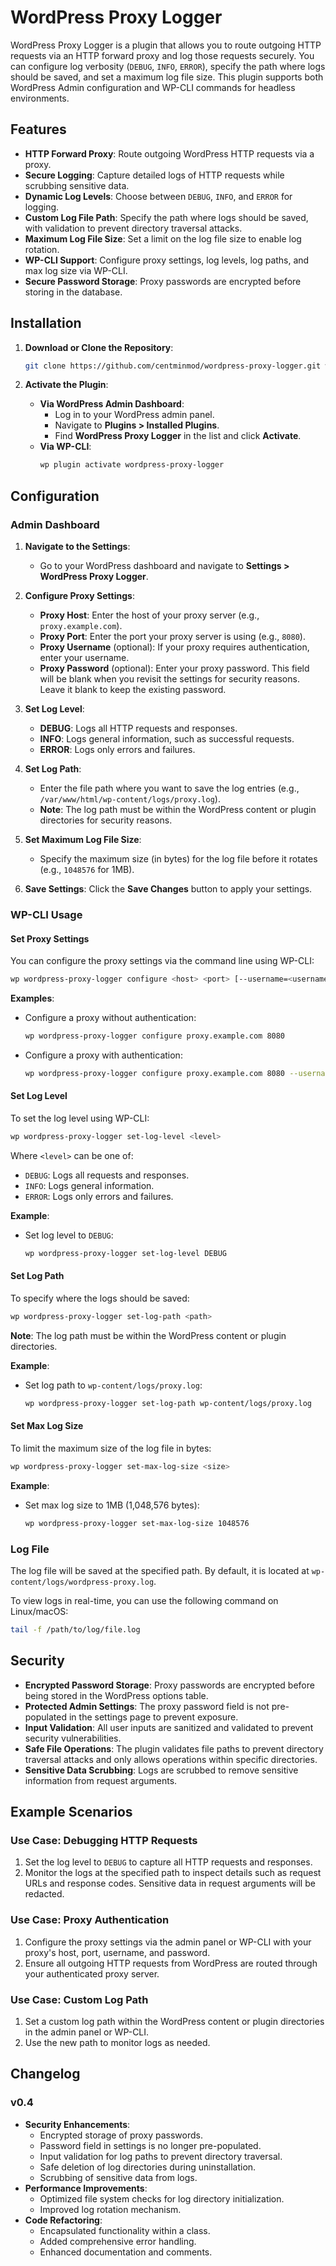 # WordPress Proxy Logger

WordPress Proxy Logger is a plugin that allows you to route outgoing HTTP requests via an HTTP forward proxy and log those requests securely. You can configure log verbosity (`DEBUG`, `INFO`, `ERROR`), specify the path where logs should be saved, and set a maximum log file size. This plugin supports both WordPress Admin configuration and WP-CLI commands for headless environments.

## Features

- **HTTP Forward Proxy**: Route outgoing WordPress HTTP requests via a proxy.
- **Secure Logging**: Capture detailed logs of HTTP requests while scrubbing sensitive data.
- **Dynamic Log Levels**: Choose between `DEBUG`, `INFO`, and `ERROR` for logging.
- **Custom Log File Path**: Specify the path where logs should be saved, with validation to prevent directory traversal attacks.
- **Maximum Log File Size**: Set a limit on the log file size to enable log rotation.
- **WP-CLI Support**: Configure proxy settings, log levels, log paths, and max log size via WP-CLI.
- **Secure Password Storage**: Proxy passwords are encrypted before storing in the database.

## Installation

1. **Download or Clone the Repository**:
   ```bash
   git clone https://github.com/centminmod/wordpress-proxy-logger.git wp-content/plugins/wordpress-proxy-logger
   ```

2. **Activate the Plugin**:
   - **Via WordPress Admin Dashboard**:
     - Log in to your WordPress admin panel.
     - Navigate to **Plugins > Installed Plugins**.
     - Find **WordPress Proxy Logger** in the list and click **Activate**.
   - **Via WP-CLI**:
     ```bash
     wp plugin activate wordpress-proxy-logger
     ```

## Configuration

### Admin Dashboard

1. **Navigate to the Settings**:
   - Go to your WordPress dashboard and navigate to **Settings > WordPress Proxy Logger**.

2. **Configure Proxy Settings**:
   - **Proxy Host**: Enter the host of your proxy server (e.g., `proxy.example.com`).
   - **Proxy Port**: Enter the port your proxy server is using (e.g., `8080`).
   - **Proxy Username** (optional): If your proxy requires authentication, enter your username.
   - **Proxy Password** (optional): Enter your proxy password. This field will be blank when you revisit the settings for security reasons. Leave it blank to keep the existing password.

3. **Set Log Level**:
   - **DEBUG**: Logs all HTTP requests and responses.
   - **INFO**: Logs general information, such as successful requests.
   - **ERROR**: Logs only errors and failures.

4. **Set Log Path**:
   - Enter the file path where you want to save the log entries (e.g., `/var/www/html/wp-content/logs/proxy.log`).
   - **Note**: The log path must be within the WordPress content or plugin directories for security reasons.

5. **Set Maximum Log File Size**:
   - Specify the maximum size (in bytes) for the log file before it rotates (e.g., `1048576` for 1MB).

6. **Save Settings**: Click the **Save Changes** button to apply your settings.

### WP-CLI Usage

#### Set Proxy Settings

You can configure the proxy settings via the command line using WP-CLI:

```bash
wp wordpress-proxy-logger configure <host> <port> [--username=<username>] [--password=<password>]
```

**Examples**:

- Configure a proxy without authentication:
  ```bash
  wp wordpress-proxy-logger configure proxy.example.com 8080
  ```

- Configure a proxy with authentication:
  ```bash
  wp wordpress-proxy-logger configure proxy.example.com 8080 --username=myuser --password=mypass
  ```

#### Set Log Level

To set the log level using WP-CLI:

```bash
wp wordpress-proxy-logger set-log-level <level>
```

Where `<level>` can be one of:

- `DEBUG`: Logs all requests and responses.
- `INFO`: Logs general information.
- `ERROR`: Logs only errors and failures.

**Example**:

- Set log level to `DEBUG`:
  ```bash
  wp wordpress-proxy-logger set-log-level DEBUG
  ```

#### Set Log Path

To specify where the logs should be saved:

```bash
wp wordpress-proxy-logger set-log-path <path>
```

**Note**: The log path must be within the WordPress content or plugin directories.

**Example**:

- Set log path to `wp-content/logs/proxy.log`:
  ```bash
  wp wordpress-proxy-logger set-log-path wp-content/logs/proxy.log
  ```

#### Set Max Log Size

To limit the maximum size of the log file in bytes:

```bash
wp wordpress-proxy-logger set-max-log-size <size>
```

**Example**:

- Set max log size to 1MB (1,048,576 bytes):
  ```bash
  wp wordpress-proxy-logger set-max-log-size 1048576
  ```

### Log File

The log file will be saved at the specified path. By default, it is located at `wp-content/logs/wordpress-proxy.log`.

To view logs in real-time, you can use the following command on Linux/macOS:

```bash
tail -f /path/to/log/file.log
```

## Security

- **Encrypted Password Storage**: Proxy passwords are encrypted before being stored in the WordPress options table.
- **Protected Admin Settings**: The proxy password field is not pre-populated in the settings page to prevent exposure.
- **Input Validation**: All user inputs are sanitized and validated to prevent security vulnerabilities.
- **Safe File Operations**: The plugin validates file paths to prevent directory traversal attacks and only allows operations within specific directories.
- **Sensitive Data Scrubbing**: Logs are scrubbed to remove sensitive information from request arguments.

## Example Scenarios

### Use Case: Debugging HTTP Requests

1. Set the log level to `DEBUG` to capture all HTTP requests and responses.
2. Monitor the logs at the specified path to inspect details such as request URLs and response codes. Sensitive data in request arguments will be redacted.

### Use Case: Proxy Authentication

1. Configure the proxy settings via the admin panel or WP-CLI with your proxy's host, port, username, and password.
2. Ensure all outgoing HTTP requests from WordPress are routed through your authenticated proxy server.

### Use Case: Custom Log Path

1. Set a custom log path within the WordPress content or plugin directories in the admin panel or WP-CLI.
2. Use the new path to monitor logs as needed.

## Changelog

### v0.4

- **Security Enhancements**:
  - Encrypted storage of proxy passwords.
  - Password field in settings is no longer pre-populated.
  - Input validation for log paths to prevent directory traversal.
  - Safe deletion of log directories during uninstallation.
  - Scrubbing of sensitive data from logs.
- **Performance Improvements**:
  - Optimized file system checks for log directory initialization.
  - Improved log rotation mechanism.
- **Code Refactoring**:
  - Encapsulated functionality within a class.
  - Added comprehensive error handling.
  - Enhanced documentation and comments.
